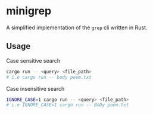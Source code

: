 # minigrep

A simplified implementation of the `grep` cli written in Rust.

## Usage

Case sensitive search

```sh
cargo run -- <query> <file_path>
# i.e cargo run -- body poem.txt
```

Case insensitive search

```sh
IGNORE_CASE=1 cargo run -- <query> <file_path>
# i.e IGNORE_CASE=1 cargo run -- BoDy poem.txt
```
